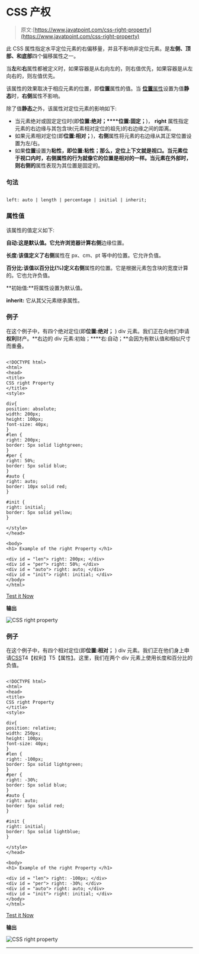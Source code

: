 # CSS 产权

> 原文:[https://www.javatpoint.com/css-right-property](https://www.javatpoint.com/css-right-property)

此 CSS 属性指定水平定位元素的右偏移量，并且不影响非定位元素。是**左侧、顶部、**和**底部**四个偏移属性之一。

当**左**和**右**属性都被定义时，如果容器是从右向左的，则右值优先，如果容器是从左向右的，则左值优先。

该属性的效果取决于相应元素的位置，即**位置**属性的值。当 [**位置**属性](https://www.javatpoint.com/css-position)设置为值**静态**时，**右侧**属性不影响。

除了值**静态**之外，该属性对定位元素的影响如下:

*   当元素绝对或固定定位时(即**位置:绝对；****位置:固定；**)， **right** 属性指定元素的右边缘与其包含块(元素相对定位的祖先)的右边缘之间的距离。
*   如果元素相对定位(即**位置:相对；**)，**右侧**属性将元素的右边缘从其正常位置设置为左/右。
*   如果**位置**设置为**粘性，**即**位置:粘性；**那么，定位上下文就是视口。当元素位于视口内时，**右侧**属性的行为就像它的位置是相对的一样。当元素在外部时，则**右侧的**属性表现为其位置是固定的。

### 句法

```

left: auto | length | percentage | initial | inherit;

```

### 属性值

该属性的值定义如下:

**自动:**这是默认值。它允许浏览器计算**右侧**边缘位置。

**长度:**该值定义了**右侧**属性在 px、cm、pt 等中的位置。它允许负值。

**百分比:**该值以百分比(%)定义**右侧**属性的位置。它是根据元素包含块的宽度计算的。它也允许负值。

**初始值:**将属性设置为默认值。

**inherit:** 它从其父元素继承属性。

### 例子

在这个例子中，有四个绝对定位(即**位置:绝对；** ) div 元素。我们正在向他们申请**权利**财产。**右边的 div 元素:初始；****右:自动；**会因为有默认值和相似尺寸而重叠。

```

<!DOCTYPE html>
<html>
<head>
<title>
CSS right Property
</title>
<style>

div{
position: absolute;
width: 200px;
height: 100px;
font-size: 40px;
}
#len {
right: 200px;
border: 5px solid lightgreen;
}
#per {
right: 50%;
border: 5px solid blue;
}
#auto {
right: auto;
border: 10px solid red;
}

#init {
right: initial;
border: 5px solid yellow;
}

</style>
</head>

<body>
<h1> Example of the right Property </h1>

<div id = "len"> right: 200px; </div>
<div id = "per"> right: 50%; </div>
<div id = "auto"> right: auto; </div>
<div id = "init"> right: initial; </div>
</body>
</html>

```

[Test it Now](https://www.javatpoint.com/oprweb/test.jsp?filename=css-right-property1)

**输出**

![CSS right property](../Images/bf8769868d8749c1236a645a8946016f.png)

### 例子

在这个例子中，有四个相对定位(即**位置:相对；** ) div 元素。我们正在他们身上申请[CSS](https://www.javatpoint.com/css-tutorial)T4【权利】T5【属性】。这里，我们在两个 div 元素上使用长度和百分比的负值。

```

<!DOCTYPE html>
<html>
<head>
<title>
CSS right Property
</title>
<style>

div{
position: relative;
width: 250px;
height: 100px;
font-size: 40px;
}
#len {
right: -100px;
border: 5px solid lightgreen;
}
#per {
right: -30%;
border: 5px solid blue;
}
#auto {
right: auto;
border: 5px solid red;
}

#init {
right: initial;
border: 5px solid lightblue;
}

</style>
</head>

<body>
<h1> Example of the right Property </h1>

<div id = "len"> right: -100px; </div>
<div id = "per"> right: -30%; </div>
<div id = "auto"> right: auto; </div>
<div id = "init"> right: initial; </div>
</body>
</html>

```

[Test it Now](https://www.javatpoint.com/oprweb/test.jsp?filename=css-right-property2)

**输出**

![CSS right property](../Images/db7c7a5c189eb83e1d46bda7e442c4bb.png)

* * *